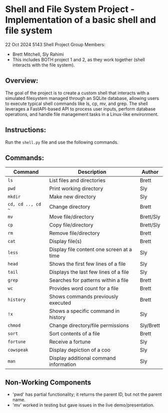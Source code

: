 # Shell and File System Project - Implementation of a basic shell and file system
22 Oct 2024
5143 Shell Project
Group Members:
- Brett Mitchell, Sly Rahimi
- This includes BOTH project 1 and 2, as they work together (shell interacts with the file system).

## Overview:
The goal of the project is to create a custom shell that interacts with a simulated filesystem managed through an SQLite database, allowing users to execute typical shell commands like ls, cp, mv, and grep. The shell leverages a FastAPI-based API to process user inputs, perform database operations, and handle file management tasks in a Linux-like environment.

## Instructions:
Run the `shell.py` file and use the following commands.

## Commands:
| Command  | Description                  | Author   |
|----------|------------------------------|----------|
| `ls`     | List files and directories    | Brett |
| `pwd`    | Print working directory       | Sly |
| `mkdir`  | Make new directory            | Sly |
| `cd, cd .., cd ~`     | Change directory | Brett |
| `mv`      | Move file/directory          | Brett/Sly |
| `cp`      | Copy file/directory          | Brett/Sly |
| `rm`      | Remove file/directory        | Brett |
| `cat`     | Display file(s)              | Brett |
| `less`    | Display file content one screen at a time | Sly |
| `head` | Shows the first few lines of a file | Sly |
| `tail` | Displays the last few lines of a file | Sly |
| `grep` | Searches for patterns within a file | Brett |
| `wc` | Provides word count for a file | Brett |
| `history` | Shows commands previously executed | Brett |
| `!x` | Shows a specific command in history | Sly |
| `chmod` | Change directory/file permissions | Sly/Brett |
| `sort` | Sort contents of a file            | Brett |
| `fortune` | Receive a fortune               | Sly |
| `cowspeak` | Display depiction of a coo    | Sly |
| `man` | Display additional command information | Sly |

## Non-Working Components
- 'pwd' has partial functionality; it returns the parent ID, but not the parent name.
- 'mv' worked in testing but gave issues in the live demo/presentation.
